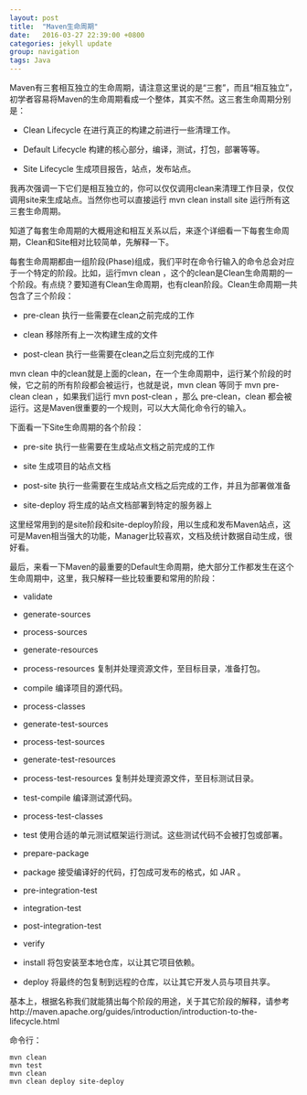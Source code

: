 ```yaml
---
layout: post
title:  "Maven生命周期"
date:   2016-03-27 22:39:00 +0800
categories: jekyll update
group: navigation
tags: Java
---
```


Maven有三套相互独立的生命周期，请注意这里说的是“三套”，而且“相互独立”，初学者容易将Maven的生命周期看成一个整体，其实不然。这三套生命周期分别是：

- Clean Lifecycle 在进行真正的构建之前进行一些清理工作。

- Default Lifecycle 构建的核心部分，编译，测试，打包，部署等等。

- Site Lifecycle 生成项目报告，站点，发布站点。

我再次强调一下它们是相互独立的，你可以仅仅调用clean来清理工作目录，仅仅调用site来生成站点。当然你也可以直接运行 mvn clean install site 运行所有这三套生命周期。

知道了每套生命周期的大概用途和相互关系以后，来逐个详细看一下每套生命周期，Clean和Site相对比较简单，先解释一下。

每套生命周期都由一组阶段(Phase)组成，我们平时在命令行输入的命令总会对应于一个特定的阶段。比如，运行mvn clean ，这个的clean是Clean生命周期的一个阶段。有点绕？要知道有Clean生命周期，也有clean阶段。Clean生命周期一共包含了三个阶段：

- pre-clean  执行一些需要在clean之前完成的工作

- clean  移除所有上一次构建生成的文件

- post-clean  执行一些需要在clean之后立刻完成的工作

mvn clean 中的clean就是上面的clean，在一个生命周期中，运行某个阶段的时候，它之前的所有阶段都会被运行，也就是说，mvn clean 等同于 mvn pre-clean clean ，如果我们运行 mvn post-clean ，那么 pre-clean，clean 都会被运行。这是Maven很重要的一个规则，可以大大简化命令行的输入。

下面看一下Site生命周期的各个阶段：

- pre-site     执行一些需要在生成站点文档之前完成的工作

- site    生成项目的站点文档

- post-site     执行一些需要在生成站点文档之后完成的工作，并且为部署做准备

- site-deploy     将生成的站点文档部署到特定的服务器上

这里经常用到的是site阶段和site-deploy阶段，用以生成和发布Maven站点，这可是Maven相当强大的功能，Manager比较喜欢，文档及统计数据自动生成，很好看。

最后，来看一下Maven的最重要的Default生命周期，绝大部分工作都发生在这个生命周期中，这里，我只解释一些比较重要和常用的阶段：

- validate

- generate-sources

- process-sources

- generate-resources

- process-resources     复制并处理资源文件，至目标目录，准备打包。

- compile     编译项目的源代码。

- process-classes

- generate-test-sources

- process-test-sources

- generate-test-resources

- process-test-resources     复制并处理资源文件，至目标测试目录。

- test-compile     编译测试源代码。

- process-test-classes

- test     使用合适的单元测试框架运行测试。这些测试代码不会被打包或部署。

- prepare-package

- package     接受编译好的代码，打包成可发布的格式，如 JAR 。

- pre-integration-test

- integration-test

- post-integration-test

- verify

- install     将包安装至本地仓库，以让其它项目依赖。

- deploy     将最终的包复制到远程的仓库，以让其它开发人员与项目共享。

基本上，根据名称我们就能猜出每个阶段的用途，关于其它阶段的解释，请参考http://maven.apache.org/guides/introduction/introduction-to-the-lifecycle.html

命令行：

```maven
mvn clean
mvn test
mvn clean
mvn clean deploy site-deploy
```

